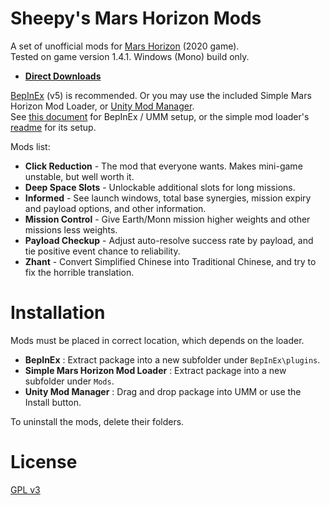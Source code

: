 # Sheepy's Mars Horizon Mods

A set of unofficial mods for [Mars Horizon](https://store.steampowered.com/app/765810/Mars_Horizon/) (2020 game). <br>
Tested on game version 1.4.1.  Windows (Mono) build only.

- **[Direct Downloads](https://github.com/Sheep-y/MarsHorizonMods/releases)**

[BepInEx](https://github.com/BepInEx/BepInEx#readme) (v5) is recommended.
Or you may use the included Simple Mars Horizon Mod Loader, or [Unity Mod Manager](https://www.nexusmods.com/site/mods/21). <br>
See [this document](https://github.com/Sheep-y/MarsHorizonMods/blob/main/ModLoader/res/Alternatives.md) for BepInEx / UMM setup,
or the simple mod loader's [readme](https://github.com/Sheep-y/MarsHorizonMods/blob/main/ModLoader/res/Readme.md) for its setup.

Mods list:

* **Click Reduction** - The mod that everyone wants.  Makes mini-game unstable, but well worth it.
* **Deep Space Slots** - Unlockable additional slots for long missions.
* **Informed** - See launch windows, total base synergies, mission expiry and payload options, and other information.
* **Mission Control** - Give Earth/Monn mission higher weights and other missions less weights.
* **Payload Checkup** - Adjust auto-resolve success rate by payload, and tie positive event chance to reliability.
* **Zhant** - Convert Simplified Chinese into Traditional Chinese, and try to fix the horrible translation.

# Installation #

Mods must be placed in correct location, which depends on the loader.

* **BepInEx** : Extract package into a new subfolder under `BepInEx\plugins`.
* **Simple Mars Horizon Mod Loader** : Extract package into a new subfolder under `Mods`.
* **Unity Mod Manager** : Drag and drop package into UMM or use the Install button.

To uninstall the mods, delete their folders.

# License #

[GPL v3](https://github.com/Sheep-y/MarsHorizonMods/blob/main/res/LICENSE.GPL-3)